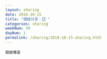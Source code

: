 ```yaml
---
layout: sharing
date: 2018-10-15
title: "讀經分享：【】"
categories: sharing
weekNum: 39
dayNum: 1
permalink: /sharing/2018-10-15-sharing.html
---
```



`錢斌傳道`

